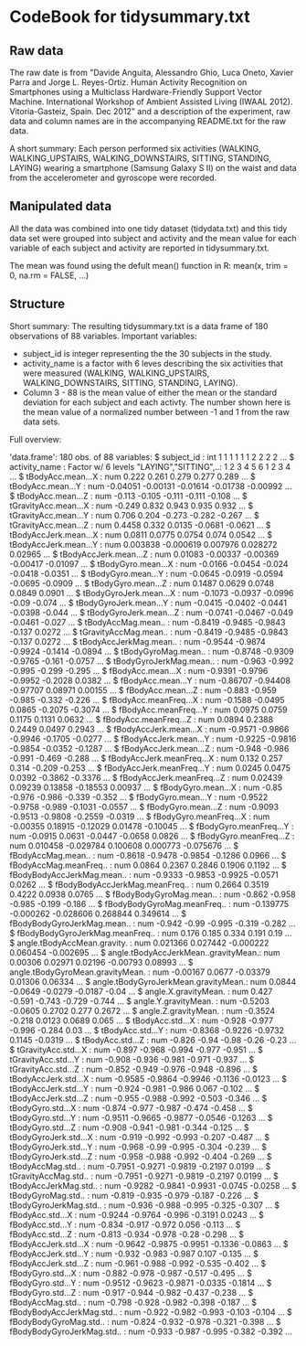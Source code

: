 CodeBook for tidysummary.txt
============

## Raw data
The raw date is from "Davide Anguita, Alessandro Ghio, Luca Oneto, Xavier Parra and Jorge L. Reyes-Ortiz. Human Activity Recognition on Smartphones using a Multiclass Hardware-Friendly Support Vector Machine. International Workshop of Ambient Assisted Living (IWAAL 2012). Vitoria-Gasteiz, Spain. Dec 2012" and a description of the experiment, raw data and column names are in the accompanying README.txt for the raw data. 

A short summary:
Each person performed six activities (WALKING, WALKING_UPSTAIRS, WALKING_DOWNSTAIRS, SITTING, STANDING, LAYING) wearing a smartphone (Samsung Galaxy S II) on the waist and data from the accelerometer and gyroscope were recorded.


## Manipulated data
All the data was combined into one tidy dataset (tidydata.txt) and this tidy data set were grouped into subject and activity and the mean value for each variable of each subject and activity are reported in tidysummary.txt.

The mean was found using the defult mean() function in R:
mean(x, trim = 0, na.rm = FALSE, ...)


## Structure

Short summary: 
The resulting tidysummary.txt is a data frame of 180 observations of 88 variables. Important variables: 

* subject_id is integer representing the the 30 subjects in the study.
* activity_name is a factor with 6 leves describing the six activities that were measured (WALKING, WALKING_UPSTAIRS, WALKING_DOWNSTAIRS, SITTING, STANDING, LAYING).
* Column 3 - 88 is the mean value of either the mean or the standard deviation for each subject and each activty. The number shown here is the mean value of a normalized number between -1 and 1 from the raw data sets.



Full overview:

'data.frame':        180 obs. of  88 variables:
 $ subject_id                          : int  1 1 1 1 1 1 2 2 2 2 ...
 $ activity_name                       : Factor w/ 6 levels "LAYING","SITTING",..: 1 2 3 4 5 6 1 2 3 4 ...
 $ tBodyAcc.mean...X                   : num  0.222 0.261 0.279 0.277 0.289 ...
 $ tBodyAcc.mean...Y                   : num  -0.04051 -0.00131 -0.01614 -0.01738 -0.00992 ...
 $ tBodyAcc.mean...Z                   : num  -0.113 -0.105 -0.111 -0.111 -0.108 ...
 $ tGravityAcc.mean...X                : num  -0.249 0.832 0.943 0.935 0.932 ...
 $ tGravityAcc.mean...Y                : num  0.706 0.204 -0.273 -0.282 -0.267 ...
 $ tGravityAcc.mean...Z                : num  0.4458 0.332 0.0135 -0.0681 -0.0621 ...
 $ tBodyAccJerk.mean...X               : num  0.0811 0.0775 0.0754 0.074 0.0542 ...
 $ tBodyAccJerk.mean...Y               : num  0.003838 -0.000619 0.007976 0.028272 0.02965 ...
 $ tBodyAccJerk.mean...Z               : num  0.01083 -0.00337 -0.00369 -0.00417 -0.01097 ...
 $ tBodyGyro.mean...X                  : num  -0.0166 -0.0454 -0.024 -0.0418 -0.0351 ...
 $ tBodyGyro.mean...Y                  : num  -0.0645 -0.0919 -0.0594 -0.0695 -0.0909 ...
 $ tBodyGyro.mean...Z                  : num  0.1487 0.0629 0.0748 0.0849 0.0901 ...
 $ tBodyGyroJerk.mean...X              : num  -0.1073 -0.0937 -0.0996 -0.09 -0.074 ...
 $ tBodyGyroJerk.mean...Y              : num  -0.0415 -0.0402 -0.0441 -0.0398 -0.044 ...
 $ tBodyGyroJerk.mean...Z              : num  -0.0741 -0.0467 -0.049 -0.0461 -0.027 ...
 $ tBodyAccMag.mean..                  : num  -0.8419 -0.9485 -0.9843 -0.137 0.0272 ...
 $ tGravityAccMag.mean..               : num  -0.8419 -0.9485 -0.9843 -0.137 0.0272 ...
 $ tBodyAccJerkMag.mean..              : num  -0.9544 -0.9874 -0.9924 -0.1414 -0.0894 ...
 $ tBodyGyroMag.mean..                 : num  -0.8748 -0.9309 -0.9765 -0.161 -0.0757 ...
 $ tBodyGyroJerkMag.mean..             : num  -0.963 -0.992 -0.995 -0.299 -0.295 ...
 $ fBodyAcc.mean...X                   : num  -0.9391 -0.9796 -0.9952 -0.2028 0.0382 ...
 $ fBodyAcc.mean...Y                   : num  -0.86707 -0.94408 -0.97707 0.08971 0.00155 ...
 $ fBodyAcc.mean...Z                   : num  -0.883 -0.959 -0.985 -0.332 -0.226 ...
 $ fBodyAcc.meanFreq...X               : num  -0.1588 -0.0495 0.0865 -0.2075 -0.3074 ...
 $ fBodyAcc.meanFreq...Y               : num  0.0975 0.0759 0.1175 0.1131 0.0632 ...
 $ fBodyAcc.meanFreq...Z               : num  0.0894 0.2388 0.2449 0.0497 0.2943 ...
 $ fBodyAccJerk.mean...X               : num  -0.9571 -0.9866 -0.9946 -0.1705 -0.0277 ...
 $ fBodyAccJerk.mean...Y               : num  -0.9225 -0.9816 -0.9854 -0.0352 -0.1287 ...
 $ fBodyAccJerk.mean...Z               : num  -0.948 -0.986 -0.991 -0.469 -0.288 ...
 $ fBodyAccJerk.meanFreq...X           : num  0.132 0.257 0.314 -0.209 -0.253 ...
 $ fBodyAccJerk.meanFreq...Y           : num  0.0245 0.0475 0.0392 -0.3862 -0.3376 ...
 $ fBodyAccJerk.meanFreq...Z           : num  0.02439 0.09239 0.13858 -0.18553 0.00937 ...
 $ fBodyGyro.mean...X                  : num  -0.85 -0.976 -0.986 -0.339 -0.352 ...
 $ fBodyGyro.mean...Y                  : num  -0.9522 -0.9758 -0.989 -0.1031 -0.0557 ...
 $ fBodyGyro.mean...Z                  : num  -0.9093 -0.9513 -0.9808 -0.2559 -0.0319 ...
 $ fBodyGyro.meanFreq...X              : num  -0.00355 0.18915 -0.12029 0.01478 -0.10045 ...
 $ fBodyGyro.meanFreq...Y              : num  -0.0915 0.0631 -0.0447 -0.0658 0.0826 ...
 $ fBodyGyro.meanFreq...Z              : num  0.010458 -0.029784 0.100608 0.000773 -0.075676 ...
 $ fBodyAccMag.mean..                  : num  -0.8618 -0.9478 -0.9854 -0.1286 0.0966 ...
 $ fBodyAccMag.meanFreq..              : num  0.0864 0.2367 0.2846 0.1906 0.1192 ...
 $ fBodyBodyAccJerkMag.mean..          : num  -0.9333 -0.9853 -0.9925 -0.0571 0.0262 ...
 $ fBodyBodyAccJerkMag.meanFreq..      : num  0.2664 0.3519 0.4222 0.0938 0.0765 ...
 $ fBodyBodyGyroMag.mean..             : num  -0.862 -0.958 -0.985 -0.199 -0.186 ...
 $ fBodyBodyGyroMag.meanFreq..         : num  -0.139775 -0.000262 -0.028606 0.268844 0.349614 ...
 $ fBodyBodyGyroJerkMag.mean..         : num  -0.942 -0.99 -0.995 -0.319 -0.282 ...
 $ fBodyBodyGyroJerkMag.meanFreq..     : num  0.176 0.185 0.334 0.191 0.19 ...
 $ angle.tBodyAccMean.gravity.         : num  0.021366 0.027442 -0.000222 0.060454 -0.002695 ...
 $ angle.tBodyAccJerkMean..gravityMean.: num  0.00306 0.02971 0.02196 -0.00793 0.08993 ...
 $ angle.tBodyGyroMean.gravityMean.    : num  -0.00167 0.0677 -0.03379 0.01306 0.06334 ...
 $ angle.tBodyGyroJerkMean.gravityMean.: num  0.0844 -0.0649 -0.0279 -0.0187 -0.04 ...
 $ angle.X.gravityMean.                : num  0.427 -0.591 -0.743 -0.729 -0.744 ...
 $ angle.Y.gravityMean.                : num  -0.5203 -0.0605 0.2702 0.277 0.2672 ...
 $ angle.Z.gravityMean.                : num  -0.3524 -0.218 0.0123 0.0689 0.065 ...
 $ tBodyAcc.std...X                    : num  -0.928 -0.977 -0.996 -0.284 0.03 ...
 $ tBodyAcc.std...Y                    : num  -0.8368 -0.9226 -0.9732 0.1145 -0.0319 ...
 $ tBodyAcc.std...Z                    : num  -0.826 -0.94 -0.98 -0.26 -0.23 ...
 $ tGravityAcc.std...X                 : num  -0.897 -0.968 -0.994 -0.977 -0.951 ...
 $ tGravityAcc.std...Y                 : num  -0.908 -0.936 -0.981 -0.971 -0.937 ...
 $ tGravityAcc.std...Z                 : num  -0.852 -0.949 -0.976 -0.948 -0.896 ...
 $ tBodyAccJerk.std...X                : num  -0.9585 -0.9864 -0.9946 -0.1136 -0.0123 ...
 $ tBodyAccJerk.std...Y                : num  -0.924 -0.981 -0.986 0.067 -0.102 ...
 $ tBodyAccJerk.std...Z                : num  -0.955 -0.988 -0.992 -0.503 -0.346 ...
 $ tBodyGyro.std...X                   : num  -0.874 -0.977 -0.987 -0.474 -0.458 ...
 $ tBodyGyro.std...Y                   : num  -0.9511 -0.9665 -0.9877 -0.0546 -0.1263 ...
 $ tBodyGyro.std...Z                   : num  -0.908 -0.941 -0.981 -0.344 -0.125 ...
 $ tBodyGyroJerk.std...X               : num  -0.919 -0.992 -0.993 -0.207 -0.487 ...
 $ tBodyGyroJerk.std...Y               : num  -0.968 -0.99 -0.995 -0.304 -0.239 ...
 $ tBodyGyroJerk.std...Z               : num  -0.958 -0.988 -0.992 -0.404 -0.269 ...
 $ tBodyAccMag.std..                   : num  -0.7951 -0.9271 -0.9819 -0.2197 0.0199 ...
 $ tGravityAccMag.std..                : num  -0.7951 -0.9271 -0.9819 -0.2197 0.0199 ...
 $ tBodyAccJerkMag.std..               : num  -0.9282 -0.9841 -0.9931 -0.0745 -0.0258 ...
 $ tBodyGyroMag.std..                  : num  -0.819 -0.935 -0.979 -0.187 -0.226 ...
 $ tBodyGyroJerkMag.std..              : num  -0.936 -0.988 -0.995 -0.325 -0.307 ...
 $ fBodyAcc.std...X                    : num  -0.9244 -0.9764 -0.996 -0.3191 0.0243 ...
 $ fBodyAcc.std...Y                    : num  -0.834 -0.917 -0.972 0.056 -0.113 ...
 $ fBodyAcc.std...Z                    : num  -0.813 -0.934 -0.978 -0.28 -0.298 ...
 $ fBodyAccJerk.std...X                : num  -0.9642 -0.9875 -0.9951 -0.1336 -0.0863 ...
 $ fBodyAccJerk.std...Y                : num  -0.932 -0.983 -0.987 0.107 -0.135 ...
 $ fBodyAccJerk.std...Z                : num  -0.961 -0.988 -0.992 -0.535 -0.402 ...
 $ fBodyGyro.std...X                   : num  -0.882 -0.978 -0.987 -0.517 -0.495 ...
 $ fBodyGyro.std...Y                   : num  -0.9512 -0.9623 -0.9871 -0.0335 -0.1814 ...
 $ fBodyGyro.std...Z                   : num  -0.917 -0.944 -0.982 -0.437 -0.238 ...
 $ fBodyAccMag.std..                   : num  -0.798 -0.928 -0.982 -0.398 -0.187 ...
 $ fBodyBodyAccJerkMag.std..           : num  -0.922 -0.982 -0.993 -0.103 -0.104 ...
 $ fBodyBodyGyroMag.std..              : num  -0.824 -0.932 -0.978 -0.321 -0.398 ...
 $ fBodyBodyGyroJerkMag.std..          : num  -0.933 -0.987 -0.995 -0.382 -0.392 ...